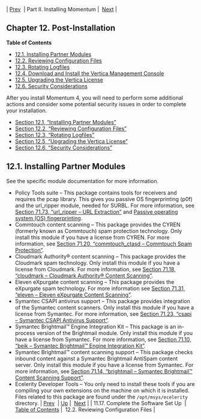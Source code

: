 | [Prev](upgrade.two_tier.complete_setup_rolling)  | Part II. Installing Momentum |  [Next](install.post-install.config) |
## Chapter 12. Post-Installation
**Table of Contents**

* [12.1\. Installing Partner Modules](post_installation#install.additional.packages)
* [12.2\. Reviewing Configuration Files](install.post-install.config)
* [12.3\. Rotating Logfiles](install.post-install.rotate)
* [12.4\. Download and Install the Vertica Management Console](install.post-install.vertica_mgmt_console)
* [12.5\. Upgrading the Vertica License](install.vertica.license)
* [12.6\. Security Considerations](install.security_considerations)

After you install Momentum 4, you will need to perform some additional actions and consider some potential security issues in order to complete your installation.
*   [Section 12.1, “Installing Partner Modules”](post_installation#install.additional.packages "12.1. Installing Partner Modules")
*   [Section 12.2, “Reviewing Configuration Files”](install.post-install.config "12.2. Reviewing Configuration Files")
*   [Section 12.3, “Rotating Logfiles”](install.post-install.rotate "12.3. Rotating Logfiles")
*   [Section 12.5, “Upgrading the Vertica License”](install.vertica.license "12.5. Upgrading the Vertica License")
*   [Section 12.6, “Security Considerations”](install.security_considerations "12.6. Security Considerations")
## 12.1. Installing Partner Modules
See the specific module documentation for more information.
*   Policy Tools suite – This package contains tools for receivers and requires the pcap library. This gives you passive OS fingerprinting (p0f) and the url_ripper module, needed for SURBL. For more information, see [Section 71.73, “url_ripper – URL Extraction”](modules.url_ripper "71.73. url_ripper – URL Extraction") and [Passive operating system (OS) fingerprinting](glossary#gloss-p0f "Passive operating system (OS) fingerprinting").
*   Commtouch content scanning – This package provides the CYREN (formerly known as Commtouch) spam protection technology. Only install this module if you have a license from CYREN. For more information, see [Section 71.20, “commtouch_ctasd – Commtouch Spam Protection”](modules.commtouch "71.20. commtouch_ctasd – Commtouch Spam Protection").
*   Cloudmark Authority® content scanning – This package provides the Cloudmark spam technology. Only install this module if you have a license from Cloudmark. For more information, see [Section 71.18, “cloudmark – Cloudmark Authority® Content Scanning”](modules.cloudmark "71.18. cloudmark – Cloudmark Authority® Content Scanning").
*   Eleven eXpurgate content scanning – This package provides the eXpurgate spam technology. For more information see [Section 71.31, “eleven – Eleven eXpurgate Content Scanning”](modules.eleven "71.31. eleven – Eleven eXpurgate Content Scanning").
*   Symantec CSAPI antivirus support – This package provides integration of the Symantec content scanners. Only install this module if you have a license from Symantec. For more information, see [Section 71.23, “csapi – Symantec CSAPI Antivirus Support”](modules.csapi "71.23. csapi – Symantec CSAPI Antivirus Support").
*   Symantec Brightmail™ Engine Integration Kit – This package is an in-process version of the Brightmail module. Only install this module if you have a license from Symantec. For more information, see [Section 71.10, “beik – Symantec Brightmail™ Engine Integration Kit”](modules.beik "71.10. beik – Symantec Brightmail™ Engine Integration Kit").
*   Symantec Brightmail™ content scanning support – This package checks inbound content against a Symantec Brightmail AntiSpam content server. Only install this module if you have a license from Symantec. For more information, see [Section 71.14, “brightmail – Symantec Brightmail™ Content Scanning Support”](modules.brightmail "71.14. brightmail – Symantec Brightmail™ Content Scanning Support").
*   Ecelerity Developer Tools – You only need to install these tools if you are compiling your own extensions on the machine on which it is installed. Files related to this package are found under the `/opt/msys/ecelerity` directory.
| [Prev](upgrade.two_tier.complete_setup_rolling)  | [Up](p.installing) |  [Next](install.post-install.config) |
| 11.17. Complete the Software Set Up  | [Table of Contents](index) |  12.2. Reviewing Configuration Files |
